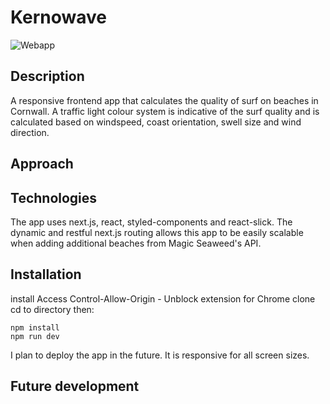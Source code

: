# Kernowave

![Webapp](https://drive.google.com/uc?id=1ZRkQwuUZw_PM9Sagwl6nYQdhE5cdQOuz)

## Description

A responsive frontend app that calculates the quality of surf on beaches in Cornwall. A traffic light colour system is indicative of the surf quality and is calculated based on windspeed, coast orientation, swell size and wind direction. 

## Approach

## Technologies

The app uses next.js, react, styled-components and react-slick. The dynamic and restful next.js routing allows this app to be easily scalable when adding additional beaches from Magic Seaweed's API.

## Installation

install Access Control-Allow-Origin - Unblock extension for Chrome 
clone
cd to directory
then:

```
npm install
npm run dev
```

I plan to deploy the app in the future. It is responsive for all screen sizes.

## Future development



